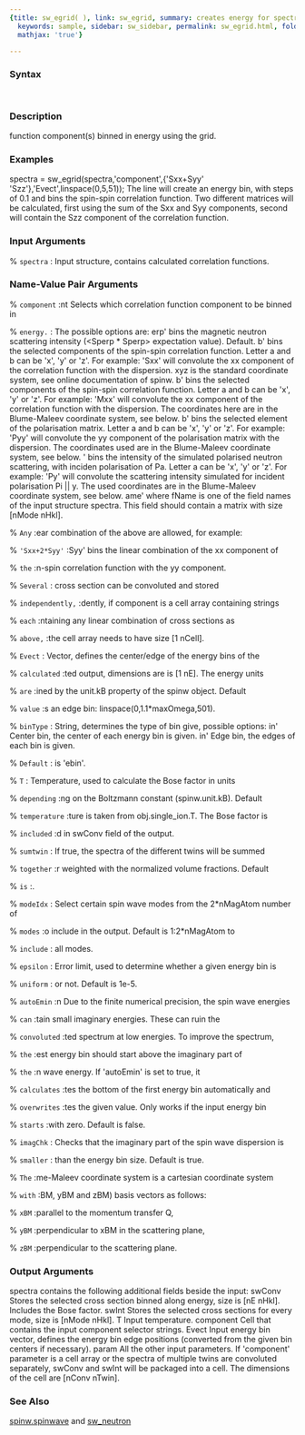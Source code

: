 ```yaml
---
{title: sw_egrid( ), link: sw_egrid, summary: creates energy for spectrum color plot,
  keywords: sample, sidebar: sw_sidebar, permalink: sw_egrid.html, folder: swfiles,
  mathjax: 'true'}

---
```


### Syntax

` `

### Description

function component(s) binned in energy using the grid.
 

### Examples

spectra = sw_egrid(spectra,'component',{'Sxx+Syy' 'Szz'},'Evect',linspace(0,5,51));
The line will create an energy bin, with steps of 0.1 and bins the
spin-spin correlation function. Two different matrices will be
calculated, first using the sum of the Sxx and Syy components, second
will contain the Szz component of the correlation function.

### Input Arguments

% `spectra`
: Input structure, contains calculated correlation functions.

### Name-Value Pair Arguments

% `component`
:nt Selects which correlation function component to be binned in

% `energy.`
: The possible options are:
 erp' bins the magnetic neutron scattering intensity
      (<Sperp * Sperp> expectation value).
      Default.
 b'   bins the selected components of the spin-spin
      correlation function. Letter a and b can be 'x',
      'y' or 'z'. For example: 'Sxx' will convolute the
      xx component of the correlation function with the
      dispersion. xyz is the standard coordinate system,
      see online documentation of spinw.
 b'   bins the selected components of the spin-spin
      correlation function. Letter a and b can be 'x',
      'y' or 'z'. For example: 'Mxx' will convolute the
      xx component of the correlation function with the
      dispersion. The coordinates here are in the
      Blume-Maleev coordinate system, see below.
 b'   bins the selected element of the polarisation
      matrix. Letter a and b can be 'x', 'y' or 'z'. For
      example: 'Pyy' will convolute the yy component of
      the polarisation matrix with the dispersion. The
      coordinates used are in the Blume-Maleev coordinate
      system, see below.
 '    bins the intensity of the simulated polarised
      neutron scattering, with inciden polarisation of
      Pa. Letter a can be 'x', 'y' or 'z'. For example:
      'Py' will convolute the scattering intensity
      simulated for incident polarisation Pi || y. The
      used coordinates are in the Blume-Maleev coordinate
      system, see below.
 ame' where fName is one of the field names of the input
      structure spectra. This field should contain a
      matrix with size [nMode nHkl].

% `Any`
:ear combination of the above are allowed, for example:

% `'Sxx+2*Syy'`
:Syy' bins the linear combination of the xx component of

% `the`
:n-spin correlation function with the yy component.

% `Several`
: cross section can be convoluted and stored

% `independently,`
:dently, if component is a cell array containing strings

% `each`
:ntaining any linear combination of cross sections as

% `above,`
:the cell array needs to have size [1 nCell].

% `Evect`
:   Vector, defines the center/edge of the energy bins of the

% `calculated`
:ted output, dimensions are is [1 nE]. The energy units

% `are`
:ined by the unit.kB property of the spinw object. Default

% `value`
:s an edge bin: linspace(0,1.1*maxOmega,501).

% `binType`
:   String, determines the type of bin give, possible options:
 in'    Center bin, the center of each energy bin is given.
 in'    Edge bin, the edges of each bin is given.

% `Default`
: is 'ebin'.

% `T`
:   Temperature, used to calculate the Bose factor in units

% `depending`
:ng on the Boltzmann constant (spinw.unit.kB). Default

% `temperature`
:ture is taken from obj.single_ion.T. The Bose factor is

% `included`
:d in swConv field of the output.

% `sumtwin`
:   If true, the spectra of the different twins will be summed

% `together`
:r weighted with the normalized volume fractions. Default

% `is`
:.

% `modeIdx`
:   Select certain spin wave modes from the 2*nMagAtom number of

% `modes`
:o include in the output. Default is 1:2*nMagAtom to

% `include`
: all modes.

% `epsilon`
:   Error limit, used to determine whether a given energy bin is

% `uniform`
: or not. Default is 1e-5.

% `autoEmin`
:n  Due to the finite numerical precision, the spin wave energies

% `can`
:tain small imaginary energies. These can ruin the

% `convoluted`
:ted spectrum at low energies. To improve the spectrum,

% `the`
:est energy bin should start above the imaginary part of

% `the`
:n wave energy. If 'autoEmin' is set to true, it

% `calculates`
:tes the bottom of the first energy bin automatically and

% `overwrites`
:tes the given value. Only works if the input energy bin

% `starts`
:with zero. Default is false.

% `imagChk`
:   Checks that the imaginary part of the spin wave dispersion is

% `smaller`
: than the energy bin size. Default is true.

% `The`
:me-Maleev coordinate system is a cartesian coordinate system

% `with`
:BM, yBM and zBM) basis vectors as follows:

% `xBM`
:parallel to the momentum transfer Q,

% `yBM`
:perpendicular to xBM in the scattering plane,

% `zBM`
:perpendicular to the scattering plane.

### Output Arguments

spectra contains the following additional fields beside the input:
swConv    Stores the selected cross section binned along energy, size is
[nE nHkl]. Includes the Bose factor.
swInt     Stores the selected cross sections for every mode, size is
[nMode nHkl].
T         Input temperature.
component Cell that contains the input component selector strings.
Evect     Input energy bin vector, defines the energy bin edge positions
(converted from the given bin centers if necessary).
param     All the other input parameters.
If 'component' parameter is a cell array or the spectra of multiple
twins are convoluted separately, swConv and swInt will be packaged into
a cell. The dimensions of the cell are [nConv nTwin].

### See Also

[spinw.spinwave](spinw_spinwave.html) and [sw_neutron](sw_neutron.html)

